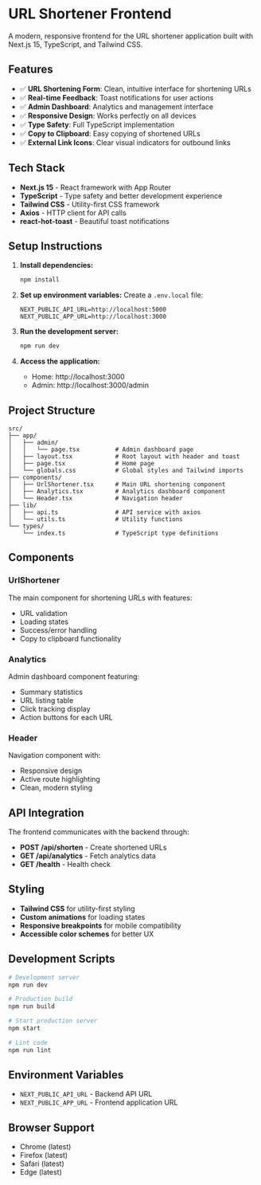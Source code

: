 # URL Shortener Frontend

A modern, responsive frontend for the URL shortener application built with Next.js 15, TypeScript, and Tailwind CSS.

## Features

- ✅ **URL Shortening Form**: Clean, intuitive interface for shortening URLs
- ✅ **Real-time Feedback**: Toast notifications for user actions
- ✅ **Admin Dashboard**: Analytics and management interface
- ✅ **Responsive Design**: Works perfectly on all devices
- ✅ **Type Safety**: Full TypeScript implementation
- ✅ **Copy to Clipboard**: Easy copying of shortened URLs
- ✅ **External Link Icons**: Clear visual indicators for outbound links

## Tech Stack

- **Next.js 15** - React framework with App Router
- **TypeScript** - Type safety and better development experience
- **Tailwind CSS** - Utility-first CSS framework
- **Axios** - HTTP client for API calls
- **react-hot-toast** - Beautiful toast notifications

## Setup Instructions

1. **Install dependencies:**
   ```bash
   npm install
   ```

2. **Set up environment variables:**
   Create a `.env.local` file:
   ```env
   NEXT_PUBLIC_API_URL=http://localhost:5000
   NEXT_PUBLIC_APP_URL=http://localhost:3000
   ```

3. **Run the development server:**
   ```bash
   npm run dev
   ```

4. **Access the application:**
   - Home: http://localhost:3000
   - Admin: http://localhost:3000/admin

## Project Structure

```
src/
├── app/
│   ├── admin/
│   │   └── page.tsx          # Admin dashboard page
│   ├── layout.tsx            # Root layout with header and toast
│   ├── page.tsx              # Home page
│   └── globals.css           # Global styles and Tailwind imports
├── components/
│   ├── UrlShortener.tsx      # Main URL shortening component
│   ├── Analytics.tsx         # Analytics dashboard component
│   └── Header.tsx            # Navigation header
├── lib/
│   ├── api.ts                # API service with axios
│   └── utils.ts              # Utility functions
└── types/
    └── index.ts              # TypeScript type definitions
```

## Components

### UrlShortener
The main component for shortening URLs with features:
- URL validation
- Loading states
- Success/error handling
- Copy to clipboard functionality

### Analytics
Admin dashboard component featuring:
- Summary statistics
- URL listing table
- Click tracking display
- Action buttons for each URL

### Header
Navigation component with:
- Responsive design
- Active route highlighting
- Clean, modern styling

## API Integration

The frontend communicates with the backend through:
- **POST /api/shorten** - Create shortened URLs
- **GET /api/analytics** - Fetch analytics data
- **GET /health** - Health check

## Styling

- **Tailwind CSS** for utility-first styling
- **Custom animations** for loading states
- **Responsive breakpoints** for mobile compatibility
- **Accessible color schemes** for better UX

## Development Scripts

```bash
# Development server
npm run dev

# Production build
npm run build

# Start production server
npm start

# Lint code
npm run lint
```

## Environment Variables

- `NEXT_PUBLIC_API_URL` - Backend API URL
- `NEXT_PUBLIC_APP_URL` - Frontend application URL

## Browser Support

- Chrome (latest)
- Firefox (latest)
- Safari (latest)
- Edge (latest)
